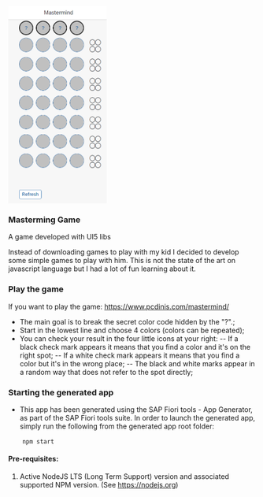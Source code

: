 <img src="webapp\images\GameScreenShot.png" width="200" height="400" align="center"/>

### Masterming Game

A game developed with UI5 libs

Instead of downloading games to play with my kid I decided to develop some simple games to play with him. This is not the state of the art on javascript language but I had a lot of fun learning about it.

### Play the game

If you want to play the game: https://www.pcdinis.com/mastermind/

- The main goal is to break the secret color code hidden by the "?".;
- Start in the lowest line and choose 4 colors (colors can be repeated);
- You can check your result in the four little icons at your right:
-- If a black check mark appears it means that you find a color and it's on the right spot;
-- If a white check mark appears it means that you find a color but it's in the wrong place;
-- The black and white marks appear in a random way that does not refer to the spot directly;

### Starting the generated app

-   This app has been generated using the SAP Fiori tools - App Generator, as part of the SAP Fiori tools suite.  In order to launch the generated app, simply run the following from the generated app root folder:

```
    npm start
```

#### Pre-requisites:

1. Active NodeJS LTS (Long Term Support) version and associated supported NPM version.  (See https://nodejs.org)


